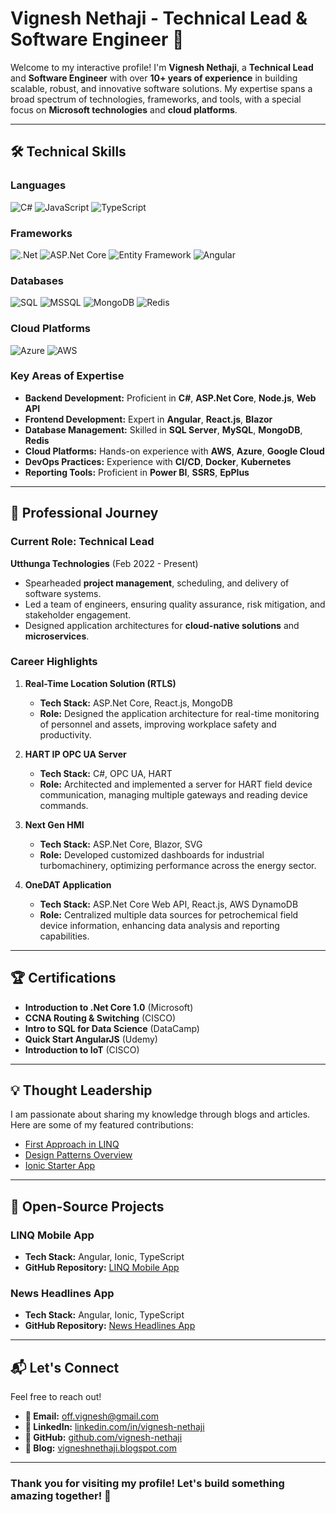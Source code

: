 # Vignesh Nethaji - Technical Lead & Software Engineer 🚀

Welcome to my interactive profile! I'm **Vignesh Nethaji**, a **Technical Lead** and **Software Engineer** with over **10+ years of experience** in building scalable, robust, and innovative software solutions. My expertise spans a broad spectrum of technologies, frameworks, and tools, with a special focus on **Microsoft technologies** and **cloud platforms**.

---

## 🛠️ Technical Skills  

### Languages  
![C#](https://img.shields.io/badge/-C%23-239120?style=for-the-badge&logo=c-sharp&logoColor=white)  ![JavaScript](https://img.shields.io/badge/-JavaScript-F7DF1E?style=for-the-badge&logo=javascript&logoColor=black)  ![TypeScript](https://img.shields.io/badge/-TypeScript-007ACC?style=for-the-badge&logo=typescript&logoColor=white)  

### Frameworks  
![.Net](https://img.shields.io/badge/-.NET-512BD4?style=for-the-badge&logo=dotnet&logoColor=white)  ![ASP.Net Core](https://img.shields.io/badge/-ASP.Net_Core-512BD4?style=for-the-badge&logo=dotnet&logoColor=white)  ![Entity Framework](https://img.shields.io/badge/-Entity_Framework-512BD4?style=for-the-badge&logo=dotnet&logoColor=white)  ![Angular](https://img.shields.io/badge/-Angular-DD0031?style=for-the-badge&logo=angular&logoColor=white)  

### Databases  
![SQL](https://img.shields.io/badge/-SQL-4479A1?style=for-the-badge&logo=sqlite&logoColor=white)  ![MSSQL](https://img.shields.io/badge/-MSSQL-CC2927?style=for-the-badge&logo=microsoft-sql-server&logoColor=white)  ![MongoDB](https://img.shields.io/badge/-MongoDB-47A248?style=for-the-badge&logo=mongodb&logoColor=white)  ![Redis](https://img.shields.io/badge/-Redis-DC382D?style=for-the-badge&logo=redis&logoColor=white)  

### Cloud Platforms  
![Azure](https://img.shields.io/badge/-Microsoft_Azure-0078D4?style=for-the-badge&logo=microsoft-azure&logoColor=white)  ![AWS](https://img.shields.io/badge/-AWS-232F3E?style=for-the-badge&logo=amazon-aws&logoColor=white)  

### Key Areas of Expertise  
- **Backend Development:** Proficient in **C#**, **ASP.Net Core**, **Node.js**, **Web API**  
- **Frontend Development:** Expert in **Angular**, **React.js**, **Blazor**  
- **Database Management:** Skilled in **SQL Server**, **MySQL**, **MongoDB**, **Redis**  
- **Cloud Platforms:** Hands-on experience with **AWS**, **Azure**, **Google Cloud**  
- **DevOps Practices:** Experience with **CI/CD**, **Docker**, **Kubernetes**  
- **Reporting Tools:** Proficient in **Power BI**, **SSRS**, **EpPlus**  

---

## 🌟 Professional Journey  

### Current Role: Technical Lead  
**Utthunga Technologies** (Feb 2022 - Present)  
- Spearheaded **project management**, scheduling, and delivery of software systems.  
- Led a team of engineers, ensuring quality assurance, risk mitigation, and stakeholder engagement.  
- Designed application architectures for **cloud-native solutions** and **microservices**.  

### Career Highlights  
1. **Real-Time Location Solution (RTLS)**  
   - **Tech Stack:** ASP.Net Core, React.js, MongoDB  
   - **Role:** Designed the application architecture for real-time monitoring of personnel and assets, improving workplace safety and productivity.  

2. **HART IP OPC UA Server**  
   - **Tech Stack:** C#, OPC UA, HART  
   - **Role:** Architected and implemented a server for HART field device communication, managing multiple gateways and reading device commands.  

3. **Next Gen HMI**  
   - **Tech Stack:** ASP.Net Core, Blazor, SVG  
   - **Role:** Developed customized dashboards for industrial turbomachinery, optimizing performance across the energy sector.  

4. **OneDAT Application**  
   - **Tech Stack:** ASP.Net Core Web API, React.js, AWS DynamoDB  
   - **Role:** Centralized multiple data sources for petrochemical field device information, enhancing data analysis and reporting capabilities.  

---

## 🏆 Certifications  

- **Introduction to .Net Core 1.0** (Microsoft)  
- **CCNA Routing & Switching** (CISCO)  
- **Intro to SQL for Data Science** (DataCamp)  
- **Quick Start AngularJS** (Udemy)  
- **Introduction to IoT** (CISCO)  

---

## 💡 Thought Leadership  

I am passionate about sharing my knowledge through blogs and articles. Here are some of my featured contributions:  

- [First Approach in LINQ](https://www.linkedin.com/pulse/first-approach-linq-vignesh-nethaji)  
- [Design Patterns Overview](https://www.linkedin.com/pulse/design-patterns-overview-vignesh-nethaji)  
- [Ionic Starter App](https://www.linkedin.com/pulse/ionic-2-starter-app-vignesh-nethaji)  

---

## 📂 Open-Source Projects  

### **LINQ Mobile App**  
- **Tech Stack:** Angular, Ionic, TypeScript  
- **GitHub Repository:** [LINQ Mobile App](https://github.com/vignesh-nethaji/linq-mobile-app)  

### **News Headlines App**  
- **Tech Stack:** Angular, Ionic, TypeScript  
- **GitHub Repository:** [News Headlines App](https://github.com/vignesh-nethaji/News-Headlines)  

---

## 📬 Let's Connect  

Feel free to reach out!  
- **📧 Email:** [off.vignesh@gmail.com](mailto:off.vignesh@gmail.com)  
- **💼 LinkedIn:** [linkedin.com/in/vignesh-nethaji](https://in.linkedin.com/in/vignesh-nethaji)  
- **🐙 GitHub:** [github.com/vignesh-nethaji](https://github.com/vignesh-nethaji)  
- **📝 Blog:** [vigneshnethaji.blogspot.com](https://vigneshnethaji.blogspot.com)  

---

### Thank you for visiting my profile! Let's build something amazing together! 🚀
